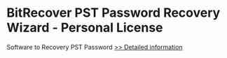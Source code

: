 # BitRecover PST Password Recovery Wizard - Personal License
Software to Recovery PST Password
[>> Detailed information](https://secure.shareit.com/shareit/product.html?productid=300848884&affiliateid=200057808)